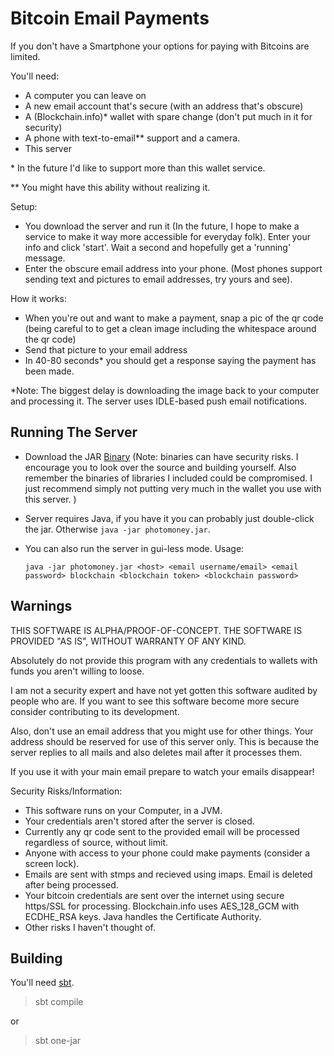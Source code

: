 Bitcoin Email Payments
======================

If you don't have a Smartphone your options for paying with Bitcoins are
limited.

You'll need:

-   A computer you can leave on
-   A new email account that's secure (with an address that's obscure)
-   A (Blockchain.info)\* wallet with spare change (don't put much in it
    for security)
-   A phone with text-to-email\*\* support and a camera.
-   This server

\* In the future I'd like to support more than this wallet service.

\*\* You might have this ability without realizing it.

Setup:

-   You download the server and run it (In the future, I hope to make a
    service to make it way more accessible for everyday folk). Enter
    your info and click 'start'. Wait a second and hopefully get a
    'running' message.
-   Enter the obscure email address into your phone. (Most phones
    support sending text and pictures to email addresses, try yours and
    see).

How it works:

-   When you're out and want to make a payment, snap a pic of the qr
    code (being careful to to get a clean image including the whitespace
    around the qr code)
-   Send that picture to your email address
-   In 40-80 seconds\* you should get a response saying the payment has
    been made.

\*Note: The biggest delay is downloading the image back to your computer
and processing it. The server uses IDLE-based push email notifications.

Running The Server
------------------

-   Download the JAR
    [Binary](https://github.com/asperous/photomoney/raw/master/photomoney.jar)
    (Note: binaries can have security risks. I encourage you to look
    over the source and building yourself. Also remember the binaries of
    libraries I included could be compromised. I just recommend simply
    not putting very much in the wallet you use with this server. )
-   Server requires Java, if you have it you can probably just
    double-click the jar. Otherwise `java -jar photomoney.jar`.
-   You can also run the server in gui-less mode. Usage:

        java -jar photomoney.jar <host> <email username/email> <email password> blockchain <blockchain token> <blockchain password>

Warnings
--------

THIS SOFTWARE IS ALPHA/PROOF-OF-CONCEPT. THE SOFTWARE IS PROVIDED "AS
IS", WITHOUT WARRANTY OF ANY KIND.

Absolutely do not provide this program with any credentials to wallets
with funds you aren't willing to loose.

I am not a security expert and have not yet gotten this software audited
by people who are. If you want to see this software become more secure
consider contributing to its development.

Also, don't use an email address that you might use for other things.
Your address should be reserved for use of this server only. This is
because the server replies to all mails and also deletes mail after it
processes them.

If you use it with your main email prepare to watch your emails
disappear!

Security Risks/Information:

-   This software runs on your Computer, in a JVM.
-   Your credentials aren't stored after the server is closed.
-   Currently any qr code sent to the provided email will be processed
    regardless of source, without limit.
-   Anyone with access to your phone could make payments (consider a
    screen lock).
-   Emails are sent with stmps and recieved using imaps. Email is
    deleted after being processed.
-   Your bitcoin credentials are sent over the internet using secure
    https/SSL for processing. Blockchain.info uses AES\_128\_GCM with
    ECDHE\_RSA keys. Java handles the Certificate Authority.
-   Other risks I haven't thought of.

Building
--------

You'll need [sbt](http://www.scala-sbt.org/).

> sbt compile

or

> sbt one-jar

